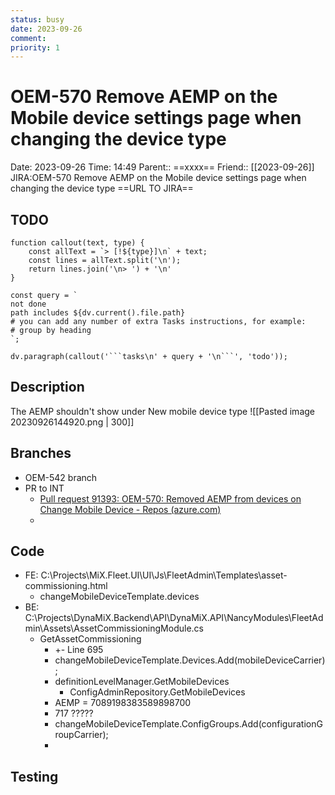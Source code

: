 ```yaml
---
status: busy
date: 2023-09-26
comment: 
priority: 1
---
```


# OEM-570 Remove AEMP on the Mobile device settings page when changing the device type

Date: 2023-09-26 Time: 14:49
Parent:: ==xxxx==
Friend:: [[2023-09-26]]
JIRA:OEM-570 Remove AEMP on the Mobile device settings page when changing the device type
==URL TO JIRA==

## TODO
```dataviewjs
function callout(text, type) {
    const allText = `> [!${type}]\n` + text;
    const lines = allText.split('\n');
    return lines.join('\n> ') + '\n'
}

const query = `
not done
path includes ${dv.current().file.path}
# you can add any number of extra Tasks instructions, for example:
# group by heading
`;

dv.paragraph(callout('```tasks\n' + query + '\n```', 'todo'));
```

## Description

The AEMP shouldn't show under New mobile device type
![[Pasted image 20230926144920.png | 300]]

## Branches
- OEM-542 branch
- PR to INT
	- [Pull request 91393: OEM-570: Removed AEMP from devices on Change Mobile Device - Repos (azure.com)](https://dev.azure.com/MiXTelematics/Common/_git/DynaMiX.Backend/pullrequest/91393)
	- 

## Code

- FE: C:\Projects\MiX.Fleet.UI\UI\Js\FleetAdmin\Templates\asset-commissioning.html
	- changeMobileDeviceTemplate.devices
- BE: C:\Projects\DynaMiX.Backend\API\DynaMiX.API\NancyModules\FleetAdmin\Assets\AssetCommissioningModule.cs
	- GetAssetCommissioning
		- +- Line 695
		- changeMobileDeviceTemplate.Devices.Add(mobileDeviceCarrier);
		- definitionLevelManager.GetMobileDevices
			- ConfigAdminRepository.GetMobileDevices
		- AEMP = 7089198383589898700
		- 717 ?????
		- changeMobileDeviceTemplate.ConfigGroups.Add(configurationGroupCarrier);
		- 

## Testing



